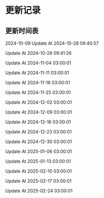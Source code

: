 # 更新记录

## 更新时间表 

2024-10-09
Update At 2024-10-28 09:40:57

Update At 2024-10-28 09:41:26

Update At 2024-11-04 03:00:01

Update At 2024-11-11 03:00:01

Update At 2024-11-18 03:00:01

Update At 2024-11-25 03:00:01

Update At 2024-12-02 03:00:01

Update At 2024-12-09 03:00:01

Update At 2024-12-16 03:00:01

Update At 2024-12-23 03:00:01

Update At 2024-12-30 03:00:01

Update At 2025-01-06 03:00:01

Update At 2025-01-13 03:00:01

Update At 2025-02-10 03:00:01

Update At 2025-02-17 03:00:01

Update At 2025-02-24 03:00:01

